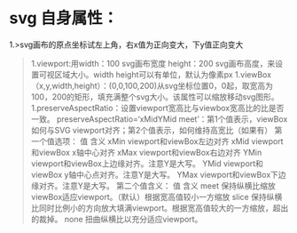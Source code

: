 # svg 自身属性：
1.>svg画布的原点坐标试左上角，右x值为正向变大，下y值正向变大
>1.viewport:用width：100 svg画布宽度 height：200 svg画布高度，来设置可视区域大小。width height可以有单位，默认为像素px
>1.viewBox（x,y,width,height）：(0,0,100,200)从svg坐标位置0，0起，取宽高为100，200的矩形，填充满整个svg大小。该属性可以缩放移动svg图形。
>1.preserveAspectRatio：设置viewport宽高比与viewbox宽高比的比是否一致。
preserveAspectRatio=‘xMidYMid meet’：第1个值表示，viewBox如何与SVG viewport对齐；第2个值表示，如何维持高宽比（如果有）
第一个值选项：
值	   含义
xMin	viewport和viewBox左边对齐
xMid	viewport和viewBox x轴中心对齐
xMax	viewport和viewBox右边对齐
YMin	viewport和viewBox上边缘对齐。注意Y是大写。
YMid	viewport和viewBox y轴中心点对齐。注意Y是大写。
YMax	viewport和viewBox下边缘对齐。注意Y是大写。
第二个值含义：
值	    含义
meet	保持纵横比缩放viewBox适应viewport。（默认）根据宽高值较小一方缩放
slice	保持纵横比同时比例小的方向放大填满viewport。根据宽高值较大的一方缩放，超出的裁掉。
none	扭曲纵横比以充分适应viewport。
